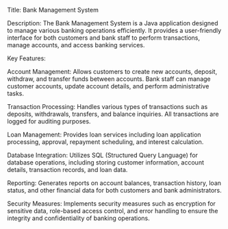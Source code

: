 Title: Bank Management System

Description:
The Bank Management System is a Java application designed to manage various banking operations efficiently. It provides a user-friendly interface for both customers and bank staff to perform transactions, manage accounts, and access banking services.

Key Features:

Account Management: Allows customers to create new accounts, deposit, withdraw, and transfer funds between accounts. Bank staff can manage customer accounts, update account details, and perform administrative tasks.

Transaction Processing: Handles various types of transactions such as deposits, withdrawals, transfers, and balance inquiries. All transactions are logged for auditing purposes.

Loan Management: Provides loan services including loan application processing, approval, repayment scheduling, and interest calculation.

Database Integration: Utilizes SQL (Structured Query Language) for database operations, including storing customer information, account details, transaction records, and loan data.

Reporting: Generates reports on account balances, transaction history, loan status, and other financial data for both customers and bank administrators.

Security Measures: Implements security measures such as encryption for sensitive data, role-based access control, and error handling to ensure the integrity and confidentiality of banking operations.
